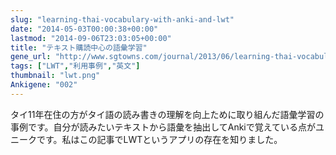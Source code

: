 ```yaml
---
slug: "learning-thai-vocabulary-with-anki-and-lwt"
date: "2014-05-03T00:00:38+00:00"
lastmod: "2014-09-06T23:03:05+00:00"
title: "テキスト購読中心の語彙学習"
gene_url: "http://www.sgtowns.com/journal/2013/06/learning-thai-vocabulary-with.html"
tags: ["LWT","利用事例","英文"]
thumbnail: "lwt.png"
Ankigene: "002"
---
```

タイ11年在住の方がタイ語の読み書きの理解を向上ために取り組んだ語彙学習の事例です。自分が読みたいテキストから語彙を抽出してAnkiで覚えている点がユニークです。私はこの記事でLWTというアプリの存在を知りました。

